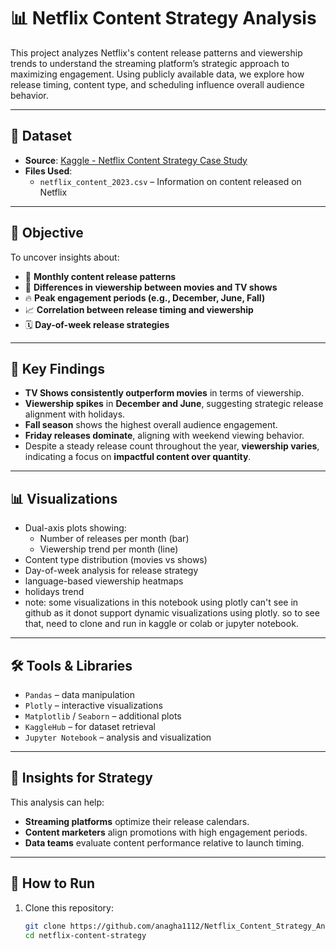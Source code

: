 # 📊 Netflix Content Strategy Analysis

This project analyzes Netflix's content release patterns and viewership trends to understand the streaming platform’s strategic approach to maximizing engagement. Using publicly available data, we explore how release timing, content type, and scheduling influence overall audience behavior.

---

## 📁 Dataset

- **Source**: [Kaggle - Netflix Content Strategy Case Study](https://www.kaggle.com/datasets/mohamedfawzy911/netflix-content-strategy-case-study)
- **Files Used**:  
  - `netflix_content_2023.csv` – Information on content released on Netflix  
  
---

## 🎯 Objective

To uncover insights about:
- 📅 **Monthly content release patterns**
- 🎥 **Differences in viewership between movies and TV shows**
- 🔥 **Peak engagement periods (e.g., December, June, Fall)**
- 📈 **Correlation between release timing and viewership**
- 🗓️ **Day-of-week release strategies**

---

## 📌 Key Findings

- **TV Shows consistently outperform movies** in terms of viewership.  
- **Viewership spikes** in **December and June**, suggesting strategic release alignment with holidays.  
- **Fall season** shows the highest overall audience engagement.  
- **Friday releases dominate**, aligning with weekend viewing behavior.  
- Despite a steady release count throughout the year, **viewership varies**, indicating a focus on **impactful content over quantity**.

---

## 📊 Visualizations

- Dual-axis plots showing:
  - Number of releases per month (bar)
  - Viewership trend per month (line)
- Content type distribution (movies vs shows)
- Day-of-week analysis for release strategy
- language-based viewership heatmaps
- holidays trend
- note: some visualizations in this notebook using plotly can't see in github as it donot support dynamic visualizations using plotly. so to see that, need to clone and run in kaggle or colab or jupyter notebook.

---

## 🛠️ Tools & Libraries

- `Pandas` – data manipulation  
- `Plotly` – interactive visualizations  
- `Matplotlib` / `Seaborn` – additional plots  
- `KaggleHub` – for dataset retrieval  
- `Jupyter Notebook` – analysis and visualization

---

## 🧠 Insights for Strategy

This analysis can help:
- **Streaming platforms** optimize their release calendars.  
- **Content marketers** align promotions with high engagement periods.  
- **Data teams** evaluate content performance relative to launch timing.

---

## 🚀 How to Run

1. Clone this repository:
   ```bash
   git clone https://github.com/anagha1112/Netflix_Content_Strategy_Analysis.git
   cd netflix-content-strategy
   

